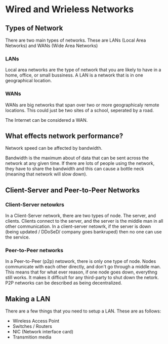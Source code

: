 # Wired and Wrieless Networks
## Types of Network
There are two main types of networks. These are LANs (Local Area Networks) and WANs (Wide Area Networks)

### LANs
Local area networks are the type of network that you are likely to have in a home, office, or small bussiness.
A LAN is a network that is in one geographical location.

### WANs
WANs are big networks that span over two or more geographicaly remote locations.
This could just be two sites of a school, seperated by a road.

The Internet can be considered a WAN.

## What effects network performance?
Network speed can be affected by bandwidth.

Bandwidth is the maximum about of data that can be sent across the network at any given time.
If there are lots of people using the network, they have to share the bandwidth and this can cause a bottle neck (meaning that network will slow down).

## Client-Server and Peer-to-Peer Networks
### Client-Server netowkrs
In a Client-Server network, there are two types of node.
The server, and clients.
Clients connect to the server, and the server is the middle man in all other communication.
In a client-server netowrk, if the server is down (being updated / DDoSeD/ company goes bankruped) then no one can use the service.

### Peer-to-Peer networks
In a Peer-to-Peer (p2p) netowork, there is only one type of node.
Nodes communicate with each other directly, and don't go through a middle man.
This means that for what ever reason, if one node goes down, everythng still works.
It makes it difficult for any third-party to shut down the netork.
P2P networks can be described as being decentralized.

## Making a LAN
There are a few things that you need to setup a LAN.
These are as follows:
* Wireless Access Point
* Switches / Routers
* NIC (Network interface card)
* Transmition media
